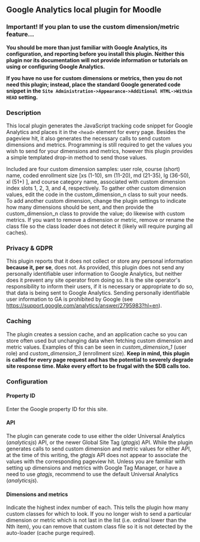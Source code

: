 ## Google Analytics local plugin for Moodle

### Important! If you plan to use the custom dimension/metric feature...

**You should be more than just familiar with Google Analytics, its configuration, and reporting before you install this plugin. Neither this plugin nor its documentation will not provide information or tutorials on using or configuring Google Analytics.**

**If you have no use for custom dimensions or metrics, then you do not need this plugin; instead, place the standard Google generated code snippet in the `Site Administration->Appearance->Additional HTML->Within HEAD` setting.**

### Description

This local plugin generates the JavaScript tracking code snippet for Google Analytics and places it in the `<head>` element for every page. Besides the pageview hit, it also generates the necessary calls to send custom dimensions and metrics. Programming is still required to get the values you wish to send for your dimensions and metrics, however this plugin provides a simple templated drop-in method to send those values.

Included are four custom dimension samples: user role, course (short) name, coded enrollment size [xs (1-10), sm (11-20), md (21-35), lg (36-50), xl (51+) ], and course category name, associated with custom dimension index slots 1, 2, 3, and 4, respectively. To gather other custom dimension values, edit the code in the custom_dimension_n class to suit your needs. To add another custom dimension, change the plugin settings to indicate how many dimensions should be sent, and then provide the custom_dimension_n class to provide the value; do likewise with custom metrics. If you want to remove a dimension or metric, remove or rename the class file so the class loader does not detect it (likely will require purging all caches).

### Privacy & GDPR

This plugin reports that it does not collect or store any personal information **because it, per se**, does not. As provided, this plugin does not send any personally identifiable user information to Google Analytics, but neither does it prevent any site operator from doing so. It is the site operator's responsibility to inform their users, if it is necessary or appropriate to do so, that data is being sent to Google Analytics. Sending personally identifiable user information to GA is prohibited by Google (see https://support.google.com/analytics/answer/2795983?hl=en).

### Caching

The plugin creates a session cache, and an application cache so you can store often used but unchanging data when fetching custom dimension and metric values. Examples of this can be seen in _custom_dimension_1_ (user role) and _custom_dimension_3_ (enrollment size). **Keep in mind, this plugin is called for every page request and has the potential to severely degrade site response time. Make every effort to be frugal with the $DB calls too.**

### Configuration

#### Property ID
Enter the Google property ID for this site.

#### API
The plugin can generate code to use either the older Universal Analytics (_analyticsjs_) API, or the newer Global Site Tag (_gtagjs_) API. While the plugin generates calls to send custom dimension and metric values for either API, at the time of this writing, the _gtagjs_ API does not appear to associate the values with the corresponding pageview hit. Unless you are familiar with setting up dimensions and metrics with Google Tag Manager, or have a need to use _gtagjs_, recommend to use the default Universal Analytics (_analyticsjs_).

#### Dimensions and metrics
Indicate the highest index number of each. This tells the plugin how many custom classes for which to look. If you no longer wish to send a particular dimension or metric which is not last in the list (i.e. ordinal lower than the Nth item), you can remove that custom class file so it is not detected by the auto-loader (cache purge required).
